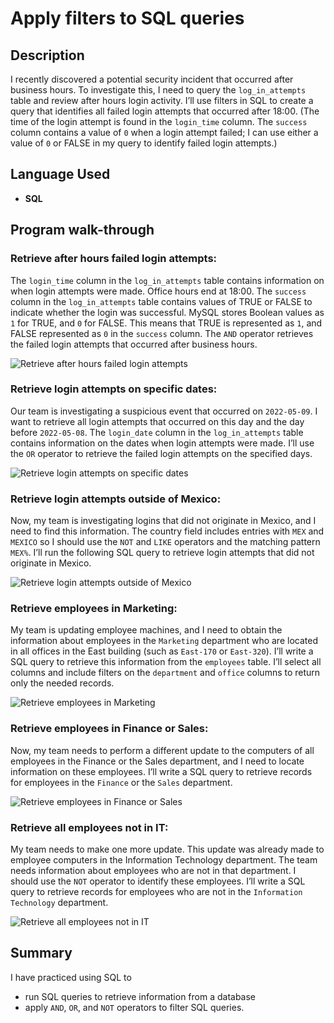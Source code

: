 <h1>Apply filters to SQL queries</h1>

<h2>Description</h2>

I recently discovered a potential security incident that occurred after business hours. To investigate this, I need to query the `log_in_attempts` table and review after hours login activity. I’ll use filters in SQL to create a query that identifies all failed login attempts that occurred after 18:00. (The time of the login attempt is found in the `login_time` column. The `success` column contains a value of `0` when a login attempt failed; I can use either a value of `0` or FALSE in my query to identify failed login attempts.) 
<br />

<h2>Language Used</h2>

- <b>SQL</b> 

<h2>Program walk-through</h2>

<h3>Retrieve after hours failed login attempts:</h3>

The `login_time` column in the `log_in_attempts` table contains information on when login attempts were made. Office hours end at 18:00.
The `success` column in the `log_in_attempts` table contains values of TRUE or FALSE to indicate whether the login was successful. MySQL stores Boolean values as `1` for TRUE, and `0` for FALSE. This means that TRUE is represented as `1`, and FALSE represented as `0` in the `success` column.
The `AND` operator retrieves the failed login attempts that occurred after business hours.

![Retrieve after hours failed login attempts](https://i.imgur.com/cFpW6au.png)

<h3>Retrieve login attempts on specific dates:</h3>

Our team is investigating a suspicious event that occurred on `2022-05-09`. I want to retrieve all login attempts that occurred on this day and the day before `2022-05-08`.
The `login_date` column in the `log_in_attempts` table contains information on the dates when login attempts were made.
I’ll use the `OR` operator to retrieve the failed login attempts on the specified days.

![Retrieve login attempts on specific dates](https://imgur.com/z57NNsj.png)

<h3>Retrieve login attempts outside of Mexico:</h3>

Now, my team is investigating logins that did not originate in Mexico, and I need to find this information. The country field includes entries with `MEX` and `MEXICO` so I should use the `NOT` and `LIKE` operators and the matching pattern `MEX%`.
I’ll run the following SQL query to retrieve login attempts that did not originate in Mexico.

![Retrieve login attempts outside of Mexico](https://imgur.com/dIpoLfW.png)

<h3>Retrieve employees in Marketing:</h3>

My team is updating employee machines, and I need to obtain the information about employees in the `Marketing` department who are located in all offices in the East building (such as `East-170` or `East-320`).
I’ll write a SQL query to retrieve this information from the `employees` table. I’ll select all columns and include filters on the `department` and `office` columns to return only the needed records.

![Retrieve employees in Marketing](https://imgur.com/CSeJqiH.png)

<h3>Retrieve employees in Finance or Sales:</h3>

Now, my team needs to perform a different update to the computers of all employees in the Finance or the Sales department, and I need to locate information on these employees.
I’ll write a SQL query to retrieve records for employees in the `Finance` or the `Sales` department.

![Retrieve employees in Finance or Sales](https://imgur.com/Urc0al6.png)

<h3>Retrieve all employees not in IT:</h3>

My team needs to make one more update. This update was already made to employee computers in the Information Technology department. The team needs information about employees who are not in that department. I should use the `NOT` operator to identify these employees.
I’ll write a SQL query to retrieve records for employees who are not in the `Information Technology` department.

![Retrieve all employees not in IT](https://imgur.com/DSFPzCT.png)


 <h2>Summary</h2>
 
I have practiced using SQL to
- run SQL queries to retrieve information from a database
- apply `AND`, `OR`, and `NOT` operators to filter SQL queries.
